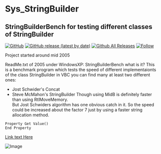 # Sys_StringBuilder  
## StringBuilderBench for testing different classes of StringBuilder  

[![GitHub](https://img.shields.io/github/license/OlimilO1402/Sys_StringBuilder?style=plastic)](https://github.com/OlimilO1402/Sys_StringBuilder/blob/master/LICENSE) 
[![GitHub release (latest by date)](https://img.shields.io/github/v/release/OlimilO1402/Sys_StringBuilder?style=plastic)](https://github.com/OlimilO1402/Sys_StringBuilder/releases/latest)
[![Github All Releases](https://img.shields.io/github/downloads/OlimilO1402/Sys_StringBuilder/total.svg)](https://github.com/OlimilO1402/Sys_StringBuilder/releases/download/v1.0.1/Sys_StringBuilder.zip)
[![Follow](https://img.shields.io/github/followers/OlimilO1402.svg?style=social&label=Follow&maxAge=2592000)](https://github.com/OlimilO1402/Sys_StringBuilder/watchers)

Project started around mid 2005  

ReadMe.txt of 2005 under WindowsXP:
StringBuilderBench what is it?
This is a benchmark program which tests the speed of different 
implementaionts of the class StringBuilder in VBC
you can find many at least two different ones: 
* Jost Schwider's Concat
* Steve McMahon's StringBuilder
Though using MidB is definitely faster than using RtlMoveMemory.  
But Jost Schwiders algorithm has one obvious catch in it.
So the speed could be increased about the factor 7 just by 
using a faster string allocation method.

```vba
Property Get Value()
End Property
```

[Link text Here](https://link-url-here.org)  

![<AppName> Image](Resources/<AppName>.png "<AppName> Image")
